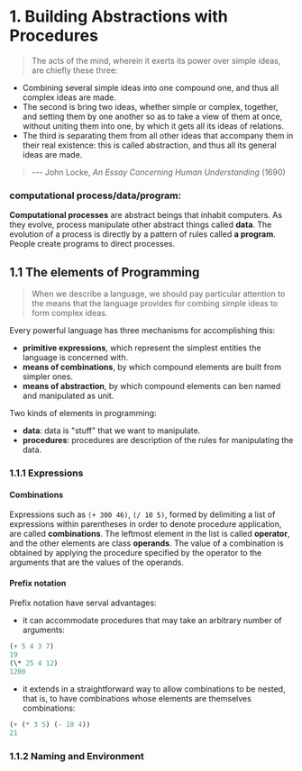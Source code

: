 # 1. Building Abstractions with Procedures

> The acts of the mind, wherein it exerts its power over simple ideas, are chiefly these three:
- Combining several simple ideas into one compound one, and thus all complex ideas are made.
- The second is bring two ideas, whether simple or complex, together, and setting them by one another so as to take a view of them at once, without uniting them into one, by which it gets all its ideas of relations.
- The third is separating them from all other ideas that accompany them in their real existence: this is called abstraction, and thus all its general ideas are made.

> --- John Locke, *An Essay Concerning Human Understanding* (1690)

### computational process/data/program:

**Computational processes** are abstract beings that inhabit computers. As they evolve, process manipulate other abstract things called **data**. The evolution of a process is directly by a pattern of rules called **a program**. People create programs to direct processes.

## 1.1 The elements of Programming

> When we describe a language, we should pay particular attention to the means that the language provides for combing simple ideas to form complex ideas.

Every powerful language has three mechanisms for accomplishing this:

- **primitive expressions**, which represent the simplest entities the language is concerned with.
- **means of combinations**, by which compound elements are built from simpler ones.
- **means of abstraction**, by which compound elements can ben named and manipulated as unit.
 
Two kinds of elements in programming:

- **data**: data is "stuff" that we want to manipulate.
- **procedures**: procedures are description of the rules for manipulating the data.

### 1.1.1 Expressions

#### Combinations

Expressions such as `(+ 300 46)`, `(/ 10 5)`, formed by delimiting a list of expressions within parentheses in order to denote procedure application, are called **combinations**. The leftmost element in the list is called **operator**, and the other elements are class **operands**.  The value  of a combination is obtained by applying the procedure specified by the operator to the arguments that are the values of the operands.

#### Prefix notation

Prefix notation have serval advantages:

- it can accommodate procedures that may take an arbitrary number of arguments:
 
```lisp
(+ 5 4 3 7)
19
(\* 25 4 12)
1200
```

- it extends in a straightforward way to allow combinations to be nested, that is, to have combinations whose elements are themselves combinations:
 
```lisp
(+ (* 3 5) (- 10 4))
21
```

### 1.1.2 Naming and Environment


